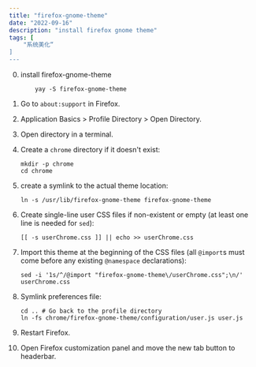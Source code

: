 ```yaml
---
title: "firefox-gnome-theme"
date: "2022-09-16"
description: "install firefox gnome theme"
tags: [
    "系统美化“
]
---
```


0. install firefox-gnome-theme
    ```
        yay -S firefox-gnome-theme
    ```

1. Go to `about:support` in Firefox.

2. Application Basics > Profile Directory > Open Directory.

3. Open directory in a terminal.

4. Create a `chrome` directory if it doesn't exist:

	```
	mkdir -p chrome
	cd chrome
	```

5. create a symlink to the actual theme location:

	```
	ln -s /usr/lib/firefox-gnome-theme firefox-gnome-theme
	```

6. Create single-line user CSS files if non-existent or empty (at least one line is needed for `sed`):

	```
	[[ -s userChrome.css ]] || echo >> userChrome.css
	```

7. Import this theme at the beginning of the CSS files (all `@import`s must come before any existing `@namespace` declarations):

	```
	sed -i '1s/^/@import "firefox-gnome-theme\/userChrome.css";\n/' userChrome.css
	```

8. Symlink preferences file:

	```
	cd .. # Go back to the profile directory
	ln -fs chrome/firefox-gnome-theme/configuration/user.js user.js
	```

9. Restart Firefox.

10. Open Firefox customization panel and move the new tab button to headerbar.

